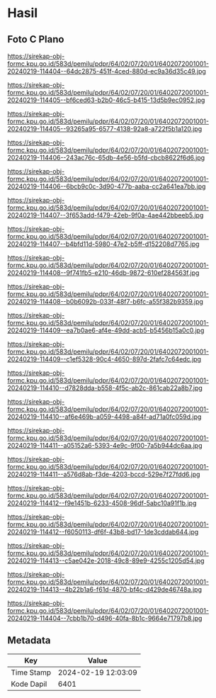 # Hasil

## Foto C Plano

https://sirekap-obj-formc.kpu.go.id/583d/pemilu/pdpr/64/02/07/20/01/6402072001001-20240219-114404--64dc2875-451f-4ced-880d-ec9a36d35c49.jpg

https://sirekap-obj-formc.kpu.go.id/583d/pemilu/pdpr/64/02/07/20/01/6402072001001-20240219-114405--bf6ced63-b2b0-46c5-b415-13d5b9ec0952.jpg

https://sirekap-obj-formc.kpu.go.id/583d/pemilu/pdpr/64/02/07/20/01/6402072001001-20240219-114405--93265a95-6577-4138-92a8-a722f5b1a120.jpg

https://sirekap-obj-formc.kpu.go.id/583d/pemilu/pdpr/64/02/07/20/01/6402072001001-20240219-114406--243ac76c-65db-4e56-b5fd-cbcb8622f6d6.jpg

https://sirekap-obj-formc.kpu.go.id/583d/pemilu/pdpr/64/02/07/20/01/6402072001001-20240219-114406--6bcb9c0c-3d90-477b-aaba-cc2a641ea7bb.jpg

https://sirekap-obj-formc.kpu.go.id/583d/pemilu/pdpr/64/02/07/20/01/6402072001001-20240219-114407--3f653add-f479-42eb-9f0a-4ae442bbeeb5.jpg

https://sirekap-obj-formc.kpu.go.id/583d/pemilu/pdpr/64/02/07/20/01/6402072001001-20240219-114407--b4bfd11d-5980-47e2-b5ff-d152208d7765.jpg

https://sirekap-obj-formc.kpu.go.id/583d/pemilu/pdpr/64/02/07/20/01/6402072001001-20240219-114408--9f741fb5-e210-46db-9872-610ef284563f.jpg

https://sirekap-obj-formc.kpu.go.id/583d/pemilu/pdpr/64/02/07/20/01/6402072001001-20240219-114408--b0b6092b-033f-48f7-b6fc-a55f382b9359.jpg

https://sirekap-obj-formc.kpu.go.id/583d/pemilu/pdpr/64/02/07/20/01/6402072001001-20240219-114409--ea7b0ae6-af4e-49dd-acb5-b5456b15a0c0.jpg

https://sirekap-obj-formc.kpu.go.id/583d/pemilu/pdpr/64/02/07/20/01/6402072001001-20240219-114409--c1ef5328-90c4-4650-897d-2fafc7c64edc.jpg

https://sirekap-obj-formc.kpu.go.id/583d/pemilu/pdpr/64/02/07/20/01/6402072001001-20240219-114410--d7828dda-b558-4f5c-ab2c-861cab22a8b7.jpg

https://sirekap-obj-formc.kpu.go.id/583d/pemilu/pdpr/64/02/07/20/01/6402072001001-20240219-114410--af6e469b-a059-4498-a84f-ad71a0fc059d.jpg

https://sirekap-obj-formc.kpu.go.id/583d/pemilu/pdpr/64/02/07/20/01/6402072001001-20240219-114411--a05152a6-5393-4e9c-9f00-7a5b944dc6aa.jpg

https://sirekap-obj-formc.kpu.go.id/583d/pemilu/pdpr/64/02/07/20/01/6402072001001-20240219-114411--a576d8ab-f3de-4203-bccd-529e7f27fdd6.jpg

https://sirekap-obj-formc.kpu.go.id/583d/pemilu/pdpr/64/02/07/20/01/6402072001001-20240219-114412--f9e1451b-6233-4508-96df-5abc10a91f1b.jpg

https://sirekap-obj-formc.kpu.go.id/583d/pemilu/pdpr/64/02/07/20/01/6402072001001-20240219-114412--f6050113-df6f-43b8-bd17-1de3cddab644.jpg

https://sirekap-obj-formc.kpu.go.id/583d/pemilu/pdpr/64/02/07/20/01/6402072001001-20240219-114413--c5ae042e-2018-49c8-89e9-4255c1205d54.jpg

https://sirekap-obj-formc.kpu.go.id/583d/pemilu/pdpr/64/02/07/20/01/6402072001001-20240219-114413--4b22b1a6-f61d-4870-bf4c-d429de46748a.jpg

https://sirekap-obj-formc.kpu.go.id/583d/pemilu/pdpr/64/02/07/20/01/6402072001001-20240219-114404--7cbb1b70-d496-40fa-8b1c-9664e71797b8.jpg


## Metadata

| Key        | Value               |
| ---------- | ------------------- |
| Time Stamp | 2024-02-19 12:03:09 |
| Kode Dapil | 6401                |



